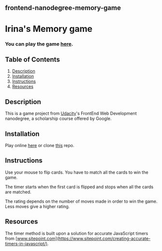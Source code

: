 ## frontend-nanodegree-memory-game

# Irina's Memory game

### You can play the game [here](https://irinabgdn.github.io/fend-arcade-game/).
## Table of Contents
1. [Description](https://github.com/irinabgdn/fend-project-memory-game#description-)
2. [Installation](https://github.com/irinabgdn/fend-project-memory-game#installation-)
3. [Instructions](https://github.com/irinabgdn/fend-project-memory-game#instructions-)
4. [Resources](https://github.com/irinabgdn/fend-project-memory-game#resources-)

## Description
This is a game project from [Udacity](www.udacity.com)'s FrontEnd Web Development nanodegree, a scholarship course offered by Google. 

## Installation
Play online [here](https://irinabgdn.github.io/fend-project-memory-game/) or clone [this](https://github.com/irinabgdn/fend-project-memory-game) repo.

## Instructions
Use your mouse to flip cards. You have to match all the cards to win the game. 

The timer starts when the first card is flipped and stops when all the cards are matched. 

The rating depends on the number of moves made in order to win the game. Less moves give a higher rating.

## Resources
The timer method is built upon a solution for accurate JavaScript timers from [www.sitepoint.com](https://www.sitepoint.com/creating-accurate-timers-in-javascript/).